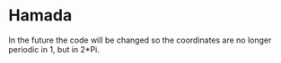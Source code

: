 # Hamada

In the future the code will be changed so the coordinates are no longer periodic in 1, but in 2*Pi.
